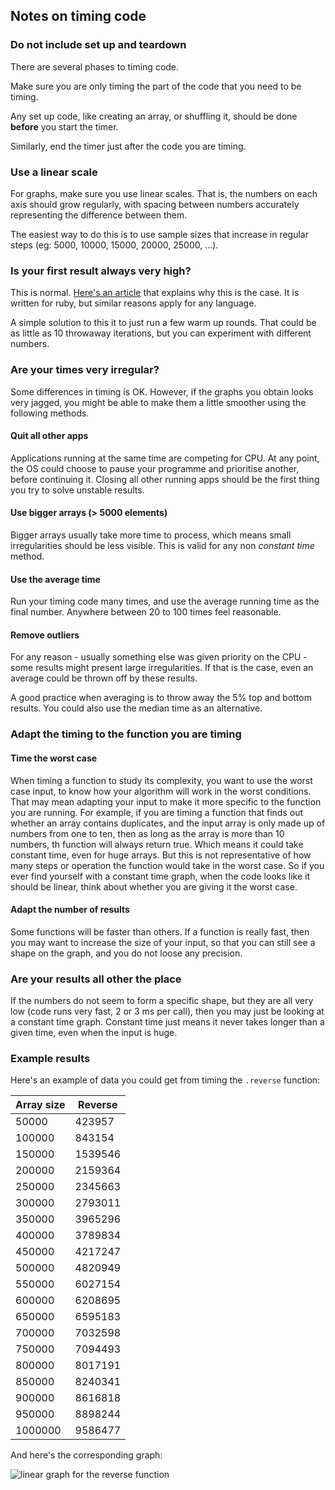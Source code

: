 ## Notes on timing code

### Do not include set up and teardown

There are several phases to timing code.

Make sure you are only timing the part of the code that you need to be timing.

Any set up code, like creating an array, or shuffling it, should be done **before** you start the timer.

Similarly, end the timer just after the code you are timing.

### Use a linear scale

For graphs, make sure you use linear scales. That is, the numbers on each axis should grow regularly, with spacing between numbers accurately representing the difference between them.

The easiest way to do this is to use sample sizes that increase in regular steps (eg: 5000, 10000, 15000, 20000, 25000, ...).

### Is your first result always very high?

This is normal. [Here's an article](http://engineering.appfolio.com/appfolio-engineering/2017/5/2/what-about-warmup) that explains why this is the case. It is written for ruby, but similar reasons apply for any language.

A simple solution to this it to just run a few warm up rounds. That could be as little as 10 throwaway iterations, but you can experiment with different numbers.

### Are your times very irregular?

Some differences in timing is OK.
However, if the graphs you obtain looks very jagged, you might be able to make them a little smoother using the following methods.

#### Quit all other apps

Applications running at the same time are competing for CPU.
At any point, the OS could choose to pause your programme and prioritise another, before continuing it.
Closing all other running apps should be the first thing you try to solve unstable results.

#### Use bigger arrays (> 5000 elements)

Bigger arrays usually take more time to process, which means small  irregularities should be less visible.
This is valid for any non *constant time* method.

#### Use the average time

Run your timing code many times, and use the average running time as the final number. Anywhere between 20 to 100 times feel reasonable.

#### Remove outliers

For any reason - usually something else was given priority on the CPU - some results might present large irregularities. If that is the case, even an average could be thrown off by these results.

A good practice when averaging is to throw away the 5% top and bottom results. You could also use the median time as an alternative.

### Adapt the timing to the function you are timing

#### Time the worst case

When timing a function to study its complexity, you want to use the worst case input, to know how your algorithm will work in the worst conditions. That may mean adapting your input to make it more specific to the function you are running. For example, if you are timing a function that finds out whether an array contains duplicates, and the input array is only made up of numbers from one to ten, then as long as the array is more than 10 numbers, th function will always return true. Which means it could take constant time, even for huge arrays. But this is not representative of how many steps or operation the function would take in the worst case.
So if you ever find yourself with a constant time graph, when the code looks like it should be linear, think about whether you are giving it the worst case.

#### Adapt the number of results

Some functions will be faster than others. If a function is really fast, then you may want to increase the size of your input, so that you can still see a shape on the graph, and you do not loose any precision.

### Are your results all other the place

If the numbers do not seem to form a specific shape, but they are all very low (code runs very fast, 2 or 3 ms per call), then you may just be looking at a constant time graph. Constant time just means it never takes longer than a given time, even when the input is huge.

### Example results

Here's an example of data you could get from timing the `.reverse` function:

| Array size | Reverse |
|---|---|
| 50000 | 423957 |
| 100000 | 843154 |
| 150000 | 1539546 |
| 200000 | 2159364 |
| 250000 | 2345663 |
| 300000 | 2793011 |
| 350000 | 3965296 |
| 400000 | 3789834 |
| 450000 | 4217247 |
| 500000 | 4820949 |
| 550000 | 6027154 |
| 600000 | 6208695 |
| 650000 | 6595183 |
| 700000 | 7032598 |
| 750000 | 7094493 |
| 800000 | 8017191 |
| 850000 | 8240341 |
| 900000 | 8616818 |
| 950000 | 8898244 |
| 1000000 | 9586477 |

And here's the corresponding graph:

![linear graph for the reverse function](./img/reverse_graph.png)
